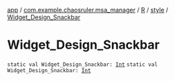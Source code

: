 [app](../../../index.md) / [com.example.chaosruler.msa_manager](../../index.md) / [R](../index.md) / [style](index.md) / [Widget_Design_Snackbar](.)

# Widget_Design_Snackbar

`static val Widget_Design_Snackbar: `[`Int`](https://kotlinlang.org/api/latest/jvm/stdlib/kotlin/-int/index.html)
`static val Widget_Design_Snackbar: `[`Int`](https://kotlinlang.org/api/latest/jvm/stdlib/kotlin/-int/index.html)